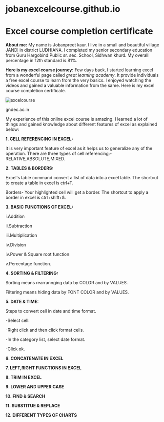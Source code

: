 # jobanexcelcourse.github.io
# Excel course completion certificate

**About me:**
My name is Jobanpreet kaur. I live in a small and beautiful village JANDI in district LUDHIANA. I completed my senior secondary education from Guru Hargobind Public sr. sec. School, Sidhwan khurd. My overall percentage in 12th standard is 81%.

**Here is my excel course journey:**
Few days back, I started learning excel from a wonderful page called _great learning academy_. It provide individuals a free excel course to learn from the very basics. I enjoyed watching the videos and gained a valuable information from the same. Here is my excel course completion certificate.

![excelcourse](https://github.com/user-attachments/assets/431f27db-81fc-4b44-aa88-b4370a5d2bec)

gndec.ac.in

My experience of this online excel course is amazing. I learned a lot of things and gained knowledge about different features of excel as explained below:

**1. CELL REFERENCING IN EXCEL:**

It is very important feature of excel as it helps us to generalize any of the operation. There are three types of cell referencing:- RELATIVE,ABSOLUTE,MIXED.

**2. TABLES & BORDERS:**

Excel's table command convert a list of data into a excel table. The shortcut to create a table in excel is ctrl+T.

Borders- Your highlighted cell will get a border. The shortcut to apply a border in excel is ctrl+shift+&.

**3. BASIC FUNCTIONS OF EXCEL:**

i.Addition

ii.Subtraction

iii.Multiplication

iv.Division

iv.Power & Square root function

v.Percentage function.

**4. SORTING & FILTERING:**

Sorting means rearrannging data by COLOR and by VALUES.

Filtering means hiding data by FONT COLOR and by VALUES.

**5. DATE & TIME:**

Steps to convert cell in date and time format.

-Select cell.

-Right click and then click format cells.

-In the category list, select date format.

-Click ok.

**6. CONCATENATE IN EXCEL**

**7. LEFT,RIGHT FUNCTIONS IN EXCEL**

**8. TRIM IN EXCEL**

**9. LOWER AND UPPER CASE**

**10. FIND & SEARCH**

**11. SUBSTITUE & REPLACE**

**12. DIFFERENT TYPES OF CHARTS** 
